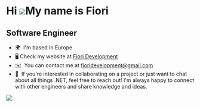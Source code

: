 Hi ![](https://user-images.githubusercontent.com/18350557/176309783-0785949b-9127-417c-8b55-ab5a4333674e.gif)My name is Fiori
=============================================================================================================================

Software Engineer
-------------
* 🌍  I'm based in Europe
* 🖥️  Check my website at [Fiori Development](https://fioridevelopment.com/)
* ✉️  You can contact me at [fioridevelopment@gmail.com](mailto:fioridevelopment@gmail.com)
* 🤝  If you're interested in collaborating on a project or just want to chat about all things .NET, feel free to reach out! I'm always happy to connect with other engineers and share knowledge and ideas.




<a href="http://www.github.com/fiori"><img src="https://github-readme-streak-stats.herokuapp.com/?user=fiori&stroke=ffffff&background=1c1917&ring=0891b2&fire=0891b2&currStreakLabel=0891b2&sideNums=ffffff&sideLabels=ffffff&dates=ffffff&hide_border=true&hide_current_streak=true&hide_longest_streak=true&card_width=200" /></a>
